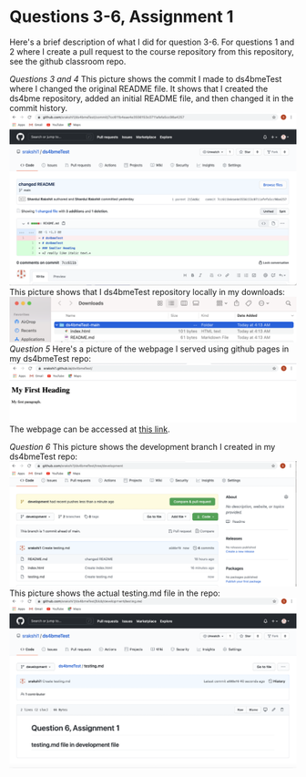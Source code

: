 # Questions 3-6, Assignment 1
Here's a brief description of what I did for question 3-6. For questions 1 and 2 where I create a pull request to the course repository from this repository, see the github classroom repo.

*Questions 3 and 4*
This picture shows the commit I made to ds4bmeTest where I changed the original README file. It shows that I created the ds4bme repository, added an initial README file, and then changed it in the commit history.
![changedREADME](changedREADME.png)
This picture shows that I ds4bmeTest repository locally in my downloads:
![cloned](cloned.png)
*Question 5*
Here's a picture of the webpage I served using github pages in my ds4bmeTest repo:
![Question 5](question5.png)
The webpage can be accessed at [this link](https://srakshi1.github.io/ds4bmeTest/).

*Question 6*
This picture shows the development branch I created in my ds4bmeTest repo:
![Branch 1](branch1.png)
This picture shows the actual testing.md file in the repo:
![Branch 2](branch2.png)
